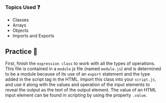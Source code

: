 ### Topics Used ❓

- Classes
- Arrays
- Objects
- Imports and Exports

## Practice 📝

First, finish the `expression class` to work with all the types of operations. This file is contained in a `module` js file (named `module.js`) and is determined to be a module because of its use of an `export` statement and the type added in the script tag in the HTML. Import this class into your `script.js`, and use it along with the values and operation of the input elements to reveal the output as the text of the output element. The value of an HTML input element can be found in scripting by using the property `.value`.
